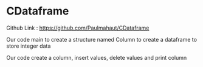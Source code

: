 # CDataframe
Github Link : https://github.com/Paulmahaut/CDataframe

Our code main to create a structure named Column to create a dataframe 
to store integer data

Our code create a column, insert values, delete values and print column
